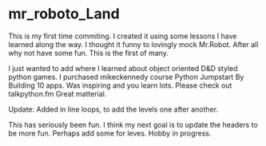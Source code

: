 # mr_roboto_Land




This is my first time commiting. I created it using some lessons I have learned along the way. I thought it funny to lovingly mock Mr.Robot. After all why not have some fun. This is the first of many.  

I just wanted to add where I learned about object oriented D&D styled python games. I purchased mikeckennedy course Python Jumpstart By Building 10 apps. Was inspiring and you learn lots. 
Please check out talkpython.fm Great matterial. 



Update: Added in line loops, to add the levels one after another.

This has seriously been fun. I think my next goal is to update the headers to be more fun. Perhaps add some for leves. Hobby in progress. 
